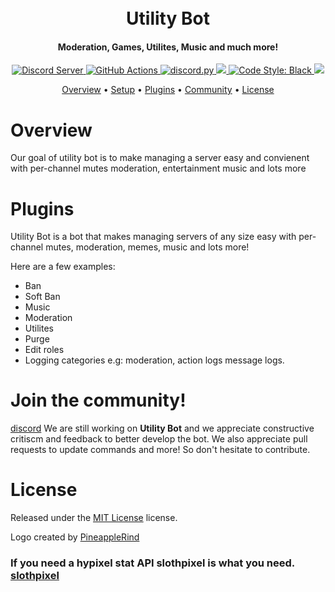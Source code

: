 <h1 align="center">
  <br>
  Utility Bot
  <br>
</h1>

<h4 align="center">Moderation, Games, Utilites, Music and much more!</h4>

<p align="center">
  <a href="https://discord.gg/7ERYgW73Ay">
    <img src="https://discordapp.com/api/guilds/742193197673087027/widget.png?style=shield" alt="Discord Server">
  </a>
  <a href="https://github.com/discordutilitybot/utilitybot/actions/">
    <img src="https://img.shields.io/github/workflow/status/discordutilitybot/utilitybot/ Build?label=Build" alt="GitHub Actions">
  </a>
  <a href="https://github.com/Rapptz/discord.py/">
     <img src="https://img.shields.io/badge/discord-py-blue.svg" alt="discord.py">
  </a>
  <a href="http://makeapullrequest.com">
    <img src="https://img.shields.io/badge/PRs-welcome-brightgreen.svg">
  </a>
  <a href="https://github.com/ambv/black">
    <img src="https://img.shields.io/badge/code%20style-black-000000.svg" alt="Code Style: Black">
  </a>
  <a href="https://app.codacy.com/project/badge/Grade/0a2a57d65f614f01b011af69c4ecaf43">
    <img src="https://app.codacy.com/project/badge/Grade/0a2a57d65f614f01b011af69c4ecaf43">
  </a>
  
<p align="center">
  <a href="#overview">Overview</a>
  •
  <a href="#setup">Setup</a>
  •
  <a href="#plugins">Plugins</a>
  •
  <a href="#join-the-community">Community</a>
  •
  <a href="#license">License</a>
</p>

# Overview
Our goal of utility bot is to make managing a server easy and convienent with per-channel mutes moderation, entertainment music and lots more

# Plugins
Utility Bot is a bot that makes managing servers of any size easy with per-channel mutes, moderation, memes, music and lots more!

Here are a few examples:

- Ban
- Soft Ban
- Music
- Moderation
- Utilites
- Purge
- Edit roles
- Logging categories e.g: moderation, action logs message logs.

# Join the community!
[discord](https://discord.gg/7ERYgW73Ay)
We are still working on **Utility Bot** and we appreciate constructive critiscm and feedback to better develop the bot. We also appreciate pull requests to update commands and more! So don't hesitate to contribute.
# License
Released under the [MIT License](https://opensource.org/licenses/MIT) license.

Logo created by [PineappleRind](https://pineapplerind.github.io) 

### If you need a hypixel stat API slothpixel is what you need. [slothpixel](https://docs.slothpixel.me/)
